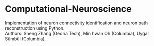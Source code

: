 # Computational-Neuroscience
Implementation of neuron connectivity identification and neuron path reconstruction using Python.  
Authors: Sheng Zhang (Georia Tech), Min hwan Oh (Columbia), Uygar Sümbül (Columbia).
